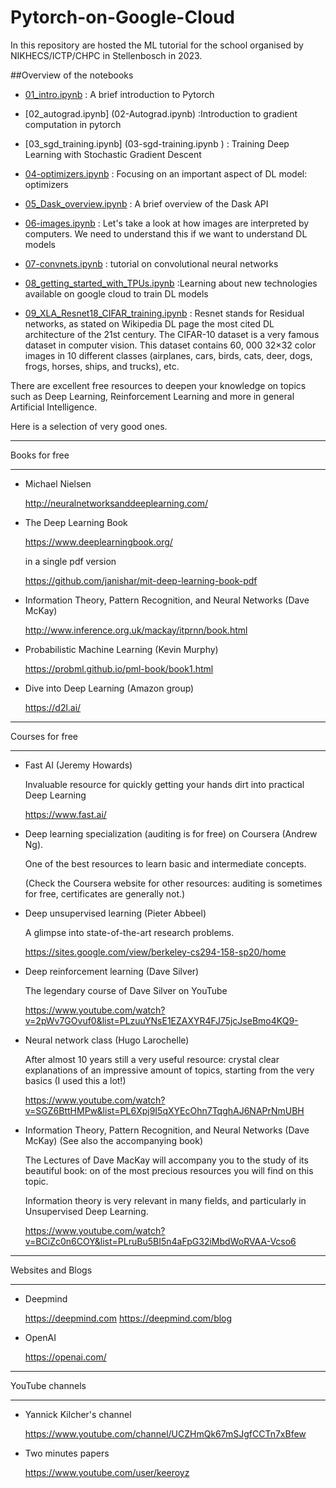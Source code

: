 # Pytorch-on-Google-Cloud
In this repository are hosted the ML tutorial for the school organised by NIKHECS/ICTP/CHPC in Stellenbosch in 2023.



##Overview of the notebooks


- [01_intro.ipynb](05_Dask_overview.ipynb)
  : A brief introduction to Pytorch


- [02_autograd.ipynb] (02-Autograd.ipynb)
  :Introduction to gradient computation in pytorch

- [03_sgd_training.ipynb] (03-sgd-training.ipynb )
  : Training Deep Learning with Stochastic Gradient Descent

- [04-optimizers.ipynb](04-optimizers.ipynb)
  : Focusing on an important aspect of DL model: optimizers


- [05_Dask_overview.ipynb](05_Dask_overview.ipynb)
  : A brief overview of the Dask API


- [06-images.ipynb](06-images.ipynb)
  : Let's take a look at how images are interpreted by computers. We need to understand this if we want to understand DL models


- [07-convnets.ipynb](07-convnets.ipynb)
  : tutorial on convolutional neural networks




- [08_getting_started_with_TPUs.ipynb](08_getting_started_with_TPUs.ipynb)
  :Learning about new technologies available on google cloud to train DL models
    
- [09_XLA_Resnet18_CIFAR_training.ipynb](09_XLA_Resnet18_CIFAR_training.ipynb)
  : Resnet stands for Residual networks, as stated on Wikipedia DL page the most cited DL architecture of the 21st century. The CIFAR-10 dataset is a very famous dataset in computer vision. This dataset contains 60, 000 32×32 color images in 10 different classes (airplanes, cars, birds, cats, deer, dogs, frogs, horses, ships, and trucks), etc. 







There are excellent free resources to deepen your knowledge
on topics such as Deep Learning, Reinforcement Learning and more
in general Artificial Intelligence.

Here is a selection of very good ones.


*******************************************************************
Books for free
*******************************************************************

- Michael Nielsen

  http://neuralnetworksanddeeplearning.com/


- The Deep Learning Book

  https://www.deeplearningbook.org/

  in a single pdf version

  https://github.com/janishar/mit-deep-learning-book-pdf
  
- Information Theory, Pattern Recognition, and Neural Networks (Dave McKay)

  http://www.inference.org.uk/mackay/itprnn/book.html


- Probabilistic Machine Learning (Kevin Murphy)

  https://probml.github.io/pml-book/book1.html
  
- Dive into Deep Learning (Amazon group)

  https://d2l.ai/
  

*******************************************************************
Courses for free
*******************************************************************

- Fast AI (Jeremy Howards)
  
  Invaluable resource for quickly getting your hands dirt into practical Deep Learning
  
  https://www.fast.ai/

- Deep learning specialization (auditing is for free)
  on Coursera (Andrew Ng).
  
  One of the best resources to learn basic and intermediate concepts.
  
  (Check the Coursera website for other resources: auditing
  is sometimes for free, certificates are generally not.)

- Deep unsupervised learning (Pieter Abbeel)

  A glimpse into state-of-the-art research problems.

  https://sites.google.com/view/berkeley-cs294-158-sp20/home

- Deep reinforcement learning (Dave Silver)

  The legendary course of Dave Silver on YouTube

  https://www.youtube.com/watch?v=2pWv7GOvuf0&list=PLzuuYNsE1EZAXYR4FJ75jcJseBmo4KQ9-

- Neural network class (Hugo Larochelle)

  After almost 10 years still a very useful resource: crystal clear explanations
  of an impressive amount of topics, starting from the very basics (I used this
  a lot!)

  https://www.youtube.com/watch?v=SGZ6BttHMPw&list=PL6Xpj9I5qXYEcOhn7TqghAJ6NAPrNmUBH
  
  
- Information Theory, Pattern Recognition, and Neural Networks (Dave McKay)
  (See also the accompanying book)

  The Lectures of Dave MacKay will accompany you to the study of its beautiful book:
  on of the most precious resources you will find on this topic.
  
  Information theory is very relevant in many fields, and particularly in Unsupervised Deep Learning.
  
  https://www.youtube.com/watch?v=BCiZc0n6COY&list=PLruBu5BI5n4aFpG32iMbdWoRVAA-Vcso6


*******************************************************************
Websites and Blogs
*******************************************************************

- Deepmind

  https://deepmind.com
  https://deepmind.com/blog


- OpenAI

  https://openai.com/


*******************************************************************
YouTube channels
*******************************************************************

- Yannick Kilcher's channel

  https://www.youtube.com/channel/UCZHmQk67mSJgfCCTn7xBfew


- Two minutes papers

  https://www.youtube.com/user/keeroyz
